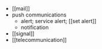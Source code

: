 - [[mail]]
- push communications
    - alert; service alert; [[set alert]]
    - notification
- [[signal]]
- [[telecommunication]]

